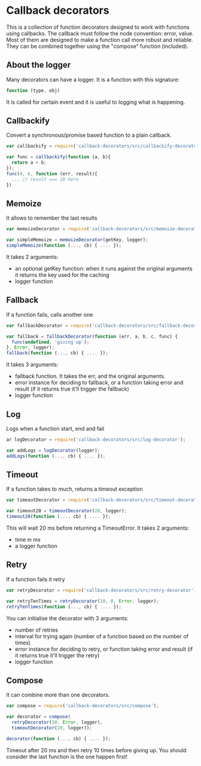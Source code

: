 Callback decorators
===================
This is a collection of function decorators designed to work with functions using callbacks.
The callback must follow the node convention: error, value.
Most of them are designed to make a function call more robust and reliable.
They can be combined together using the "compose" function (included).

About the logger
----------------
Many decorators can have a logger. It is a function with this signature:
```js
function (type, obj)
```
It is called for certain event and it is useful to logging what is happening.

Callbackify
-----------
Convert a synchronous/promise based function to a plain callback.
```js
var callbackify = require('callback-decorators/src/callbackify-decorator');

var func = callbackify(function (a, b){
  return a + b;
});
func(4, 6, function (err, result){
  ... // result === 10 here
})
```

Memoize
-------
It allows to remember the last results
```js
var memoizeDecorator = require('callback-decorators/src/memoize-decorator');

var simpleMemoize = memoizeDecorator(getKey, logger);
simpleMemoize(function (..., cb) { .... });
```
It takes 2 arguments:
* an optional getKey function: when it runs against the original arguments it returns the key used for the caching
* logger function

Fallback
--------
If a function fails, calls another one
```js
var fallbackDecorator = require('callback-decorators/src/fallback-decorator');

var fallback = fallbackDecorator(function (err, a, b, c, func) {
  func(undefined, 'giving up');
}, Error, logger);
fallback(function (..., cb) { .... });
```
It takes 3 arguments:
* fallback function. It takes the err, and the original arguments.
* error instance for deciding to fallback, or a function taking error and result (if it returns true it'll trigger the fallback)
* logger function

Log
---
Logs when a function start, end and fail
```js
ar logDecorator = require('callback-decorators/src/log-decorator');

var addLogs = logDecorator(logger);
addLogs(function (..., cb) { .... });
```

Timeout
-------
If a function takes to much, returns a timeout exception
```js
var timeoutDecorator = require('callback-decorators/src/timeout-decorator');

var timeout20 = timeoutDecorator(20, logger);
timeout20(function (..., cb) { .... });
```
This will wait 20 ms before returning a TimeoutError.
It takes 2 arguments:
* time in ms
* a logger function

Retry
-----
If a function fails it retry
```js
var retryDecorator = require('callback-decorators/src/retry-decorator');

var retryTenTimes = retryDecorator(10, 0, Error, logger);
retryTenTimes(function (..., cb) { .... });
```
You can initialise the decorator with 3 arguments:
* number of retries
* interval for trying again (number of a function based on the number of times)
* error instance for deciding to retry, or function taking error and result (if it returns true it'll trigger the retry)
* logger function

Compose
-------
It can combine more than one decorators.
```js
var compose = require('callback-decorators/src/compose');

var decorator = compose(
  retryDecorator(10, Error, logger),
  timeoutDecorator(20, logger));

decorator(function (..., cb) { .... });
```
Timeout after 20 ms and then retry 10 times before giving up.
You should consider the last function is the one happen first!
